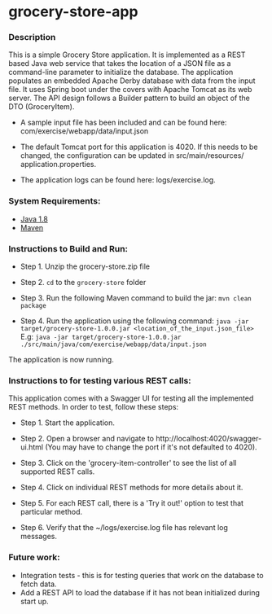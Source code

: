 # grocery-store-app

### Description
This is a simple Grocery Store application. It is implemented as a REST based Java web service that takes the location of a JSON file as a command-line parameter to initialize the database. The application populates an embedded Apache Derby database with data from the input file. It uses Spring boot under the covers with Apache Tomcat as its web server. The API design follows a Builder pattern to build an object of the DTO (GroceryItem).

 * A sample input file has been included and can be found here: com/exercise/webapp/data/input.json
 
 * The default Tomcat port for this application is 4020. If this needs to be changed, the configuration can be updated in src/main/resources/
application.properties.

 * The application logs can be found here: logs/exercise.log.

### System Requirements:
 * [Java 1.8](http://www.oracle.com/technetwork/java/javase/downloads/jdk8-downloads-2133151.html)
 * [Maven](https://maven.apache.org/download.cgi#)

### Instructions to Build and Run:
* Step 1. Unzip the grocery-store.zip file

* Step 2. `cd` to the `grocery-store` folder

* Step 3. Run the following Maven command to build the jar:
 `mvn clean package`
 
 * Step 4. Run the application using the following command:
 `java -jar target/grocery-store-1.0.0.jar <location_of_the_input.json_file>`
 E.g: `java -jar target/grocery-store-1.0.0.jar ./src/main/java/com/exercise/webapp/data/input.json`
 
 The application is now running.

### Instructions to for testing various REST calls:

This application comes with a Swagger UI for testing all the implemented REST methods. In order to test, follow these steps:

* Step 1. Start the application.

* Step 2. Open a browser and navigate to http://localhost:4020/swagger-ui.html (You may have to change the port if it's not defaulted to 4020).

* Step 3. Click on the 'grocery-item-controller' to see the list of all supported REST calls.

* Step 4. Click on individual REST methods for more details about it.

* Step 5. For each REST call, there is a 'Try it out!' option to test that particular method.

* Step 6. Verify that the ~/logs/exercise.log file has relevant log messages.

### Future work:
 * Integration tests - this is for testing queries that work on the database to fetch data.
 * Add a REST API to load the database if it has not bean initialized during start up.